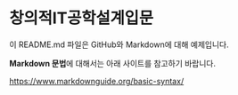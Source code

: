 # 창의적IT공학설계입문

이 README.md 파일은 GitHub와 Markdown에 대해 예제입니다.

**Markdown 문법**에 대해서는 아래 사이트를 참고하기 바랍니다.

https://www.markdownguide.org/basic-syntax/
